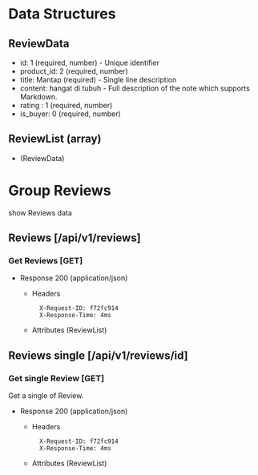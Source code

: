 # Data Structures
## ReviewData
+ id: 1 (required, number) - Unique identifier
+ product_id: 2 (required, number)
+ title: Mantap (required) - Single line description
+ content: hangat di tubuh - Full description of the note which supports Markdown.
+ rating : 1 (required, number)
+ is_buyer: 0 (required, number)

## ReviewList (array)
+ (ReviewData)

# Group Reviews
show Reviews data

## Reviews [/api/v1/reviews]
### Get Reviews [GET]

+ Response 200 (application/json)

    + Headers

            X-Request-ID: f72fc914
            X-Response-Time: 4ms

    + Attributes (ReviewList)
## Reviews single [/api/v1/reviews/id]
### Get single Review [GET]
Get a single of Review.

+ Response 200 (application/json)

    + Headers

            X-Request-ID: f72fc914
            X-Response-Time: 4ms

    + Attributes (ReviewList)
